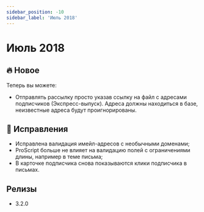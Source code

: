 ```yaml
---
sidebar_position: -10
sidebar_label: 'Июль 2018'
---
```


# Июль 2018

## 🔥 Новое

Теперь вы можете:

- Отправлять рассылку просто указав ссылку на файл с адресами подписчиков (Экспресс-выпуск). Адреса должны находиться в базе, неизвестные адреса будут проигнорированы.

## 🐛 Исправления

- Исправлена валидация имейл-адресов с необычными доменами;
- ProScript больше не влияет на валидацию полей с ограничениями длины, например в теме письма;
- В карточке подписчика снова показываются клики подписчика в письмах.

## Релизы

- 3.2.0
